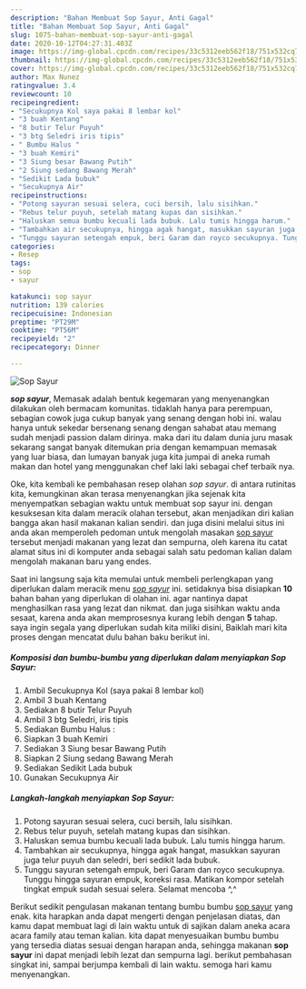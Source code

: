 ```yaml
---
description: "Bahan Membuat Sop Sayur, Anti Gagal"
title: "Bahan Membuat Sop Sayur, Anti Gagal"
slug: 1075-bahan-membuat-sop-sayur-anti-gagal
date: 2020-10-12T04:27:31.403Z
image: https://img-global.cpcdn.com/recipes/33c5312eeb562f18/751x532cq70/sop-sayur-foto-resep-utama.jpg
thumbnail: https://img-global.cpcdn.com/recipes/33c5312eeb562f18/751x532cq70/sop-sayur-foto-resep-utama.jpg
cover: https://img-global.cpcdn.com/recipes/33c5312eeb562f18/751x532cq70/sop-sayur-foto-resep-utama.jpg
author: Max Nunez
ratingvalue: 3.4
reviewcount: 10
recipeingredient:
- "Secukupnya Kol saya pakai 8 lembar kol"
- "3 buah Kentang"
- "8 butir Telur Puyuh"
- "3 btg Seledri iris tipis"
- " Bumbu Halus "
- "3 buah Kemiri"
- "3 Siung besar Bawang Putih"
- "2 Siung sedang Bawang Merah"
- "Sedikit Lada bubuk"
- "Secukupnya Air"
recipeinstructions:
- "Potong sayuran sesuai selera, cuci bersih, lalu sisihkan."
- "Rebus telur puyuh, setelah matang kupas dan sisihkan."
- "Haluskan semua bumbu kecuali lada bubuk. Lalu tumis hingga harum."
- "Tambahkan air secukupnya, hingga agak hangat, masukkan sayuran juga telur puyuh dan seledri, beri sedikit lada bubuk."
- "Tunggu sayuran setengah empuk, beri Garam dan royco secukupnya. Tunggu hingga sayuran empuk, koreksi rasa. Matikan kompor setelah tingkat empuk sudah sesuai selera. Selamat mencoba ^,^"
categories:
- Resep
tags:
- sop
- sayur

katakunci: sop sayur 
nutrition: 139 calories
recipecuisine: Indonesian
preptime: "PT29M"
cooktime: "PT56M"
recipeyield: "2"
recipecategory: Dinner

---
```



![Sop Sayur](https://img-global.cpcdn.com/recipes/33c5312eeb562f18/751x532cq70/sop-sayur-foto-resep-utama.jpg)

<b><i>sop sayur</i></b>, Memasak adalah bentuk kegemaran yang menyenangkan dilakukan oleh bermacam komunitas. tidaklah hanya para perempuan, sebagian cowok juga cukup banyak yang senang dengan hobi ini. walau hanya untuk sekedar bersenang senang dengan sahabat atau memang sudah menjadi passion dalam dirinya. maka dari itu dalam dunia juru masak sekarang sangat banyak ditemukan pria dengan kemampuan memasak yang luar biasa, dan lumayan banyak juga kita jumpai di aneka rumah makan dan hotel yang menggunakan chef laki laki sebagai chef terbaik nya.

Oke, kita kembali ke pembahasan resep olahan <i>sop sayur</i>. di antara rutinitas kita, kemungkinan akan terasa menyenangkan jika sejenak kita menyempatkan sebagian waktu untuk membuat sop sayur ini. dengan kesuksesan kita dalam meracik olahan tersebut, akan menjadikan diri kalian bangga akan hasil makanan kalian sendiri. dan juga disini melalui situs ini anda akan memperoleh pedoman untuk mengolah masakan <u>sop sayur</u> tersebut menjadi makanan yang lezat dan sempurna, oleh karena itu catat alamat situs ini di komputer anda sebagai salah satu pedoman kalian dalam mengolah makanan baru yang endes.




Saat ini langsung saja kita memulai untuk membeli perlengkapan yang diperlukan dalam meracik menu <u><i>sop sayur</i></u> ini. setidaknya bisa disiapkan <b>10</b> bahan bahan yang diperlukan di olahan ini. agar nantinya dapat menghasilkan rasa yang lezat dan nikmat. dan juga sisihkan waktu anda sesaat, karena anda akan memprosesnya kurang lebih dengan <b>5</b> tahap. saya ingin segala yang diperlukan sudah kita miliki disini, Baiklah mari kita proses dengan mencatat dulu bahan baku berikut ini.

<!--inarticleads1-->

##### Komposisi dan bumbu-bumbu yang diperlukan dalam menyiapkan Sop Sayur:

1. Ambil Secukupnya Kol (saya pakai 8 lembar kol)
1. Ambil 3 buah Kentang
1. Sediakan 8 butir Telur Puyuh
1. Ambil 3 btg Seledri, iris tipis
1. Sediakan  Bumbu Halus :
1. Siapkan 3 buah Kemiri
1. Sediakan 3 Siung besar Bawang Putih
1. Siapkan 2 Siung sedang Bawang Merah
1. Sediakan Sedikit Lada bubuk
1. Gunakan Secukupnya Air




<!--inarticleads2-->

##### Langkah-langkah menyiapkan Sop Sayur:

1. Potong sayuran sesuai selera, cuci bersih, lalu sisihkan.
1. Rebus telur puyuh, setelah matang kupas dan sisihkan.
1. Haluskan semua bumbu kecuali lada bubuk. Lalu tumis hingga harum.
1. Tambahkan air secukupnya, hingga agak hangat, masukkan sayuran juga telur puyuh dan seledri, beri sedikit lada bubuk.
1. Tunggu sayuran setengah empuk, beri Garam dan royco secukupnya. Tunggu hingga sayuran empuk, koreksi rasa. Matikan kompor setelah tingkat empuk sudah sesuai selera. Selamat mencoba ^,^




Berikut sedikit pengulasan makanan tentang bumbu bumbu <u>sop sayur</u> yang enak. kita harapkan anda dapat mengerti dengan penjelasan diatas, dan kamu dapat membuat lagi di lain waktu untuk di sajikan dalam aneka acara acara family atau teman kalian. kita dapat menyesuaikan bumbu bumbu yang tersedia diatas sesuai dengan harapan anda, sehingga makanan <b>sop sayur</b> ini dapat menjadi lebih lezat dan sempurna lagi. berikut pembahasan singkat ini, sampai berjumpa kembali di lain waktu. semoga hari kamu menyenangkan.

